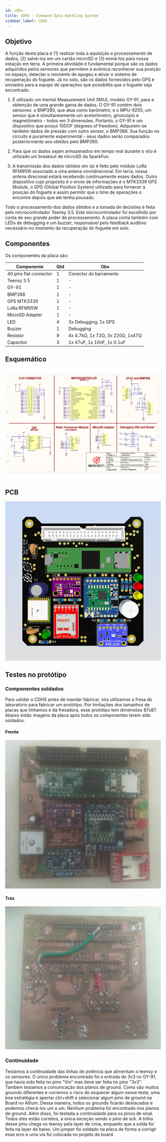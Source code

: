 ```yaml
---
id: cdhs
title: CDHS - Command Data Handling System
sidebar_label: CDHS
---
```


## Objetivo
A função desta placa é (1) realizar toda a aquisição e processamento de dados, (2) salvá-los em um cartão microSD e (3) enviá-los para nossa estação em terra. A primeira atividade é fundamental porque são os dados adquiridos pelos sensores que permitem à aviônica reconhecer sua posição no espaço, detectar o momento de apogeu e ativar o sistema de recuperação do foguete. Já no solo, são os dados fornecidos pelo GPS e enviados para a equipe de operações que possibilita que o foguete seja encontrado.

1. É utilizado um Inertial Measurement Unit (IMU), modelo GY-91, para a obtenção de uma grande gama de dados. O GY-91 contém dois sensores: o BMP280, que atua como barômetro; e o MPU-9250, um sensor que é simultaneamente um acelerômetro, giroscópio e magnetômetro - todos em 3 dimensões. Portanto, o GY-91 é um dispositivo que possui 10DOF (degrees of freedom). Adquirem-se também dados de pressão com outro sensor, o BMP388. Sua função no circuito é puramente experimental - seus dados serão comparados posteriormente aos obtidos pelo BMP280. 

2. Para que os dados sejam armazenados em tempo real durante o vôo é utilizado um breakout de microSD da SparkFun.

3. A transmissão dos dados obtidos em (a) é feito pelo módulo LoRa RFM95W associado a uma antena omnidirecional. Em terra, nossa antena direcional estará recebendo continuamente esses dados. Outro dispositivo cujo propósito é o envio de informações é o MTK3339 GPS Module, o GPS (Global Position System) utilizado para fornecer a posição do foguete e assim permitir que o time de operações o encontre depois que ele tenha pousado.
	
Todo o processamento dos dados obtidos e a tomada de decisões é feita pelo microcontrolador Teensy 3.5. Este microcontrolador foi escolhido por conta de seu grande poder de processamento. A placa conta também com LEDs de debugging e um buzzer, responsável pelo feedback auditivo necessário no momento da recuperação do foguete em solo.


## Componentes
Os componentes da placa são:

|  Componente               |      Qtd      |  Obs  |
| -------------             |  -----------  |  ------ |
| 40 pins flat connector    |       1       | Conector do barramento |
| Teensy 3.5                |       1       | - |
| GY-91                     |       1       | - |
| BMP388                    |       1       | - |
| GPS MTK3339               |       1       | - |
| LoRa RFM95W               |       1       | - |
| MicroSD Adapter           |       1       | - |
| LED                       |       4       | 3x Debugging, 1x GPS |
| Buzzer                    |       1       | Debugging |
| Resistor                  |       9       | 4x 4.7kΩ, 1x 72Ω, 3x 220Ω, 1x47Ω |
| Capacitor                 |       3       | 1x 47uF, 1x 10nF, 1x 0.1uF |

## Esquemático
![img](../../../../static/img/docs/hardware/cdhs_schem.jpg)

## PCB
![img](../../../../static/img/docs/hardware/cdhs_pcb.png)

## Testes no protótipo
### Componentes soldados
Para validar o CDHS antes de mandar fabricar, nós utilizamos a fresa do laboratório para fabricar um protótipo. Por limitações dos tamanhos de placas que tínhamos e da fresadora, esse protótipo tem dimensões 87x87. Abaixo estão imagens da placa após todos os componentes terem sido soldados.

#### Frente
![img](../../../../static/img/docs/hardware/cdhs_protfront.jpg)

#### Trás
![img](../../../../static/img/docs/hardware/cdhs_protback.jpg)

### Continuidade
Testamos a continuidade das linhas de potência que alimentam o teensy e os sensores. O único problema encontrado foi a entrada de 3v3 no GY-91, que havia sido feita no pino "Vin" mas deve ser feita no pino "3v3". Também testamos a comunicação dos planos de ground. Como são muitos grounds diferentes e corremos o risco de esquecer algum nesse teste, uma boa estratégia é apertar ctrl+shift e selecionar algum pino de ground na Board no Altium. Dessa maneira, todos os grounds ficarão destacados e podemos checá-los um a um. Nenhum problema foi encontrado nos planos de ground. Além disso, foi testada a continuidade para os pinos de sinal. Todos eles estão corretos, a única exceção sendo o pino de sck. A trilha desse pino chega no teensy pela layer de cima, enquanto que a solda foi feita na layer de baixo. Um jumper foi soldado na placa de forma a corrigir esse erro e uma via foi colocada no projeto da board.


